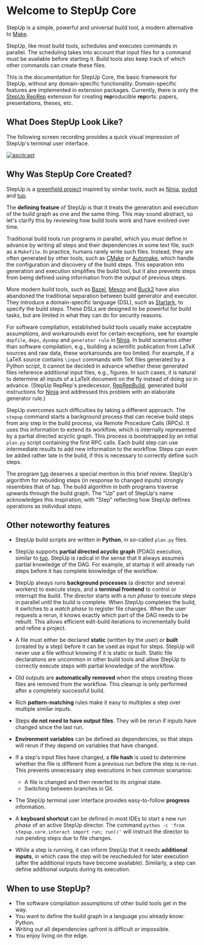 # Welcome to StepUp Core

StepUp is a simple, powerful and universal build tool, a modern alternative to [Make](https://en.wikipedia.org/wiki/Make_(software)).

StepUp, like most build tools, schedules and executes commands in parallel.
The scheduling takes into account that input files for a command must be available before starting it.
Build tools also keep track of which other commands can create these files.

This is the documentation for StepUp Core, the basic framework for StepUp, without any domain-specific functionality.
Domain-specific features are implemented in extension packages.
Currently, there is only the
[StepUp RepRep](https://reproducible-reporting.github.io/stepup-reprep/)
extension for creating **rep**roducible **rep**orts: papers, presentations, theses, etc.


## What Does StepUp Look Like?

The following screen recording provides a quick visual impression of StepUp's terminal user interface.

[![asciicast](https://asciinema.org/a/656610.svg)](https://asciinema.org/a/656610)


## Why Was StepUp Core Created?

StepUp is a [greenfield project](https://en.wikipedia.org/wiki/Greenfield_project) inspired by similar tools,
such as [Ninja](https://ninja-build.org/), [pydoit](https://pydoit.org/) and [tup](https://gittup.org/tup).

The **defining feature** of StepUp is that it treats the generation and execution of the build graph as one and the same thing.
This may sound abstract, so let's clarify this by reviewing how build tools work and have evolved over time.

Traditional build tools run programs in parallel, which you must define in advance by writing all steps and their dependencies in some text file, such as a `Makefile`.
In practice, humans rarely write such files.
Instead, they are often generated by other tools,
such as [CMake](https://cmake.org) or [Automake](https://www.gnu.org/software/automake/),
which handle the configuration and discovery of the build steps.
This separation into generation and execution simplifies the build tool,
but it also prevents steps from being defined using information from the output of previous steps.

More modern build tools, such as [Bazel](https://bazel.build/), [Meson](https://mesonbuild.com) and [Buck2](https://buck2.build/) have also abandoned the traditional separation between build generator and executor.
They introduce a domain-specific language (DSL), such as [Starlark](https://github.com/bazelbuild/starlark/), to specify the build steps.
These DSLs are designed to be powerful for build tasks, but are limited in what they can do for security reasons.

For software compilation, established build tools usually make acceptable assumptions, and workarounds exist for certain exceptions,
see for example `depfile`, `deps`, `dyndep` and `generator rule` in [Ninja](https://ninja-build.org/).
In build scenarios other than software compilation,
e.g., building a scientific publication from LaTeX sources and raw data,
these workarounds are too limited.
For example, if a LaTeX source contains `\input` commands with TeX files generated by a Python script, it cannot be decided in advance whether these generated files reference additional input files, e.g., figures.
In such cases, it is natural to determine all inputs of a LaTeX document on the fly instead of doing so in advance.
(StepUp RepRep's predecessor, [RepRepBuild](https://github.com/reproducible-reporting/reprepbuild), generated build instructions for [Ninja](https://ninja-build.org/) and addressed this problem with an elaborate generator rule.)

StepUp overcomes such difficulties by taking a different approach.
The `stepup` command starts a background process that can receive build steps from any step in the build process, via Remote Procedure Calls (RPCs).
It uses this information to extend its workflow,
which is internally represented by a partial directed acyclic graph.
This process is bootstrapped by an initial `plan.py` script containing the first RPC calls.
Each build step can use intermediate results to add new information to the workflow.
Steps can even be added rather late in the build, if this is necessary to correctly define such steps.

The program [tup](https://gittup.org/tup/) deserves a special mention in this brief review.
StepUp's algorithm for rebuilding steps (in response to changed inputs) strongly resembles that of tup. The build algorithm in both programs traverse *up*wards through the build graph.
The "Up" part of StepUp's name acknowledges this inspiration, with "Step" reflecting how StepUp defines operations as individual *steps*.


## Other noteworthy features

- StepUp build scripts are written in **Python**, in so-called `plan.py` files.

- StepUp supports **partial directed acyclic graph** (PDAG) execution, similar to [tup](https://gittup.org/tup).
  StepUp is radical in the sense that it always assumes partial knowledge of the DAG.
  For example, at startup it will already run steps before it has complete knowledge of the workflow.

- StepUp always runs **background processes** (a director and several workers) to execute steps,
  and a **terminal frontend** to control or interrupt the build.
  The director starts with a *run phase* to execute steps in parallel until the build is complete.
  When StepUp completes the build, it switches to a *watch phase* to register file changes.
  When the user requests a rerun, it knows exactly which part of the DAG needs to be rebuilt.
  This allows efficient edit-build iterations to incrementally build and refine a project.

- A file must either be declared **static** (written by the user) or **built** (created by a step)
  before it can be used as input for steps.
  StepUp will never use a file without knowing if it is static or built.
  Static file declarations are uncommon in other build tools and
  allow StepUp to correctly execute steps with partial knowledge of the workflow.

- Old outputs are **automatically removed**
  when the steps creating those files are removed from the workflow.
  This cleanup is only performed after a completely successful build.

- Rich **pattern-matching** rules make it easy to multiplex a step over multiple similar inputs.

- Steps **do not need to have output files**.
  They will be rerun if inputs have changed since the last run.

- **Environment variables** can be defined as dependencies,
  so that steps will rerun if they depend on variables that have changed.

- If a step's input files have changed, a **file hash** is used to determine whether the file
  is different from a previous run before the step is re-run.
  This prevents unnecessary step executions in two common scenarios:

    - A file is changed and then reverted to its original state.
    - Switching between branches in Git.

- The StepUp terminal user interface provides easy-to-follow **progress** information.

- A **keyboard shortcut** can be defined in most IDEs to start
  a new *run phase* of an active StepUp director.
  The command `python -c 'from stepup.core.interact import run; run()'` will instruct the director to run pending steps due to file changes.

- While a step is running, it can inform StepUp that it needs **additional inputs**,
  in which case the step will be rescheduled for later execution
  (after the additional inputs have become available).
  Similarly, a step can define additional outputs during its execution.


## When to use StepUp?

- The software compilation assumptions of other build tools get in the way.
- You want to define the build graph in a language you already know: Python.
- Writing out all dependencies upfront is difficult or impossible.
- You enjoy living on the edge.
